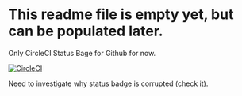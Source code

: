 # This readme file is empty yet, but can be populated later.
Only CircleCI Status Bage for Github for now.

[![CircleCI](https://dl.circleci.com/status-badge/img/gh/max-k-capgemini/circle-ci-learning/tree/main.svg?style=svg)](https://dl.circleci.com/status-badge/redirect/gh/max-k-capgemini/circle-ci-learning/tree/main)

Need to investigate why status badge is corrupted (check it).
